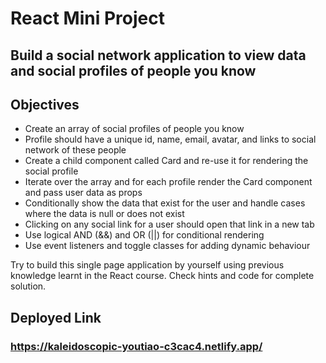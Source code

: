 # React Mini Project

## Build a social network application to view data and social profiles of people you know

## Objectives

- Create an array of social profiles of people you know
- Profile should have a unique id, name, email, avatar, and links to social network of these people
- Create a child component called Card and re-use it for rendering the social profile
- Iterate over the array and for each profile render the Card component and pass user data as props
- Conditionally show the data that exist for the user and handle cases where the data is null or does not exist
- Clicking on any social link for a user should open that link in a new tab
- Use logical AND (&&) and OR (||) for conditional rendering
- Use event listeners and toggle classes for adding dynamic behaviour

Try to build this single page application by yourself using previous knowledge learnt in the React course. Check hints and code for complete solution.

## Deployed Link

### https://kaleidoscopic-youtiao-c3cac4.netlify.app/

